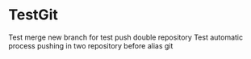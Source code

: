 # TestGit
Test merge
new branch for test push double repository
Test automatic process pushing in two repository before alias git
